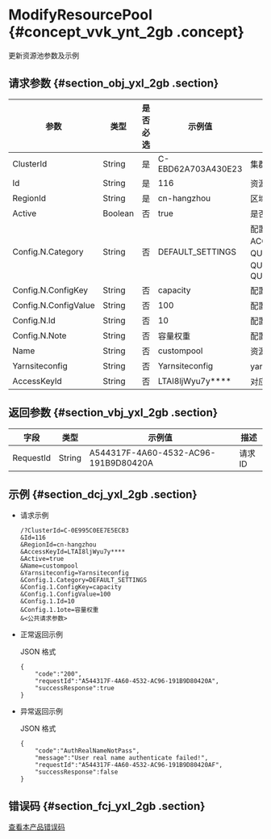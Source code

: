 # ModifyResourcePool {#concept_vvk_ynt_2gb .concept}

更新资源池参数及示例

## 请求参数 {#section_obj_yxl_2gb .section}

|参数|类型|是否必选|示例值|描述|
|--|--|----|---|--|
|ClusterId|String|是|C-EBD62A703A430E23|集群 ID|
|Id|String|是|116|资源池 ID|
|RegionId|String|是|cn-hangzhou|区域 ID|
|Active|Boolean|否|true|是否激活|
|Config.N.Category|String|否|DEFAULT\_SETTINGS|配置类别，合法值DEFAULT\_SETTINGS，ACCESS\_CONTROL\_SETTINGS,QUEUE\_RESOURCE\_LIMIT，QUEUE\_SCHEDULING\_POLICY，QUEUE\_PREEMPTION，QUEUE\_SUBMISSION\_ACCESS\_CONTROL，QUEUE\_ADMINISTRATION\_ACCESS\_CONTROL|
|Config.N.ConfigKey|String|否|capacity|配置参数 Key|
|Config.N.ConfigValue|String|否|100|配置参数值|
|Config.N.Id|String|否|10|配置参数 ID|
|Config.N.Note|String|否|容量权重|配置参数描述|
|Name|String|否|custompool|资源池名称|
|Yarnsiteconfig|String|否|Yarnsiteconfig|yarn配置列表|
|AccessKeyId|String|否|LTAI8ljWyu7y\*\*\*\*|对应的阿里云AccessKey ID信息|

## 返回参数 {#section_vbj_yxl_2gb .section}

|字段|类型|示例值|描述|
|--|--|---|--|
|RequestId|String|A544317F-4A60-4532-AC96-191B9D80420A|请求 ID|

## 示例 {#section_dcj_yxl_2gb .section}

-   请求示例

    ```
    /?ClusterId=C-0E995C0EE7E5ECB3
    &Id=116
    &RegionId=cn-hangzhou
    &AccessKeyId=LTAI8ljWyu7y****
    &Active=true
    &Name=custompool
    &Yarnsiteconfig=Yarnsiteconfig
    &Config.1.Category=DEFAULT_SETTINGS
    &Config.1.ConfigKey=capacity
    &Config.1.ConfigValue=100
    &Config.1.Id=10
    &Config.1.1ote=容量权重
    &<公共请求参数>
    ```

-   正常返回示例

    JSON 格式

    ```
    {
    	"code":"200",
    	"requestId":"A544317F-4A60-4532-AC96-191B9D80420A",
    	"successResponse":true
    }
    ```

-   异常返回示例

    JSON 格式

    ```
    {
    	"code":"AuthRealNameNotPass",
    	"message":"User real name authenticate failed!",
    	"requestId":"A544317F-4A60-4532-AC96-191B9D80420AF",
    	"successResponse":false
    }
    ```


## 错误码 {#section_fcj_yxl_2gb .section}

[查看本产品错误码](https://error-center.alibabacloud.com/status/product/Emr)


